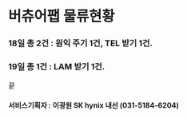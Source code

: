 # 버츄어팹 물류현황

### 18일 총 2건 : 원익 주기 1건, TEL 받기 1건.
### 19일 총 1건 : LAM 받기 1건.
끝

#### 서비스기획자 : 이광원 SK hynix 내선 (031-5184-6204)
